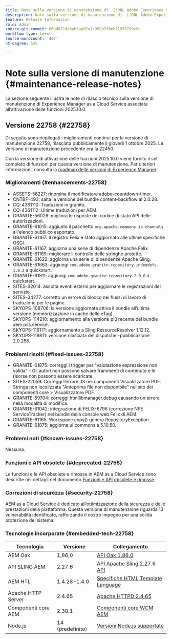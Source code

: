 ```yaml
---
title: Note sulla versione di manutenzione di  [!DNL Adobe Experience Manager] as a Cloud Service associato all’attivazione delle funzioni 2025.10.0.
description: Note sulla versione di manutenzione di  [!DNL Adobe Experience Manager] as a Cloud Service associato all’attivazione delle funzioni 2025.10.0.
feature: Release Information
role: Admin
source-git-commit: 66bd871da3ab6aa07a1c950b7f0eb71970799c9c
workflow-type: tm+mt
source-wordcount: '447'
ht-degree: 52%

---
```


# Note sulla versione di manutenzione {#maintenance-release-notes}

La sezione seguente illustra le note di rilascio tecnico sulla versione di manutenzione di Experience Manager as a Cloud Service associata all’attivazione delle funzioni 2025.10.0.

## Versione 22758 {#22758}

Di seguito sono riepilogati i miglioramenti continui per la versione di manutenzione 22758, rilasciata pubblicamente il giovedì 1 ottobre 2025. La versione di manutenzione precedente era la 22450.

Con la versione di attivazione delle funzioni 2025.10.0 viene fornito il set completo di funzioni per questa versione di manutenzione. Per ulteriori informazioni, consulta la [roadmap delle versioni di Experience Manager](https://experienceleague.adobe.com/it/docs/experience-manager-release-information/aem-release-updates/update-releases-roadmap).

### Miglioramenti {#enhancements-22758}

* ASSETS-56227: rinomina il modificatore adobe-countdown-timer.
* CNTBF-493: salta la versione del bundle content-backflow al 2.0.28.
* CQ-4361110: Traduzioni in granito.
* CQ-4361112: Ultime traduzioni per AEM.
* GRANITE-56026: migliora le risposte del codice di stato API delle autorizzazioni.
* GRANITE-61015: aggiunto il pacchetto `org.apache.commons.io.channels` all&#39;elenco pubblico esportato.
* GRANITE-61167: Il registro Felix è stato aggiornato alle ultime specifiche OSGI.
* GRANITE-61167: aggiorna una serie di dipendenze Apache Felix.
* GRANITE-61169: migliorare il controllo delle stringhe protette.
* GRANITE-61622: aggiorna una serie di dipendenze Apache Sling.
* GRANITE-61663: aggiungi `com.adobe.granite.repository.indexdefs-1.0.2` a quickstart.
* GRANITE-61811: aggiungi `com.adobe.granite.repository-2.0.0` a quickstart.
* SITES-32014: ascolta eventi esterni per aggiornare le registrazioni del servizio.
* SITES-34277: corretto un errore di blocco nei flussi di lavoro di traduzione per le pagine.
* SKYOPS-108706: la versione aggiornata attiva il bundle all’ultima versione (memorizzazione in cache delle eTag).
* SKYOPS-114210: aggiornamento alla versione più recente del bundle aem.pss.service.
* SKYOPS-116171: aggiornamento a Sling ResourceResolver 1.12.12.
* SKYOPS-119811: versione rilasciata del dispatcher-pubblicazione 2.0.258.

### Problemi risolti {#fixed-issues-22758}

* GRANITE-61875: correggi i trigger per &quot;valutazione espressione non valida&quot; - Gli autori non possono salvare frammenti di contenuto e le risorse non possono essere scaricate.
* SITES-22059: Correggi l’errore JS nei componenti Visualizzatore PDF. Stringa non localizzata &quot;Anteprima file non disponibile&quot; nel sito dei componenti core > Visualizzatore PDF.
* GRANITE-59704: correggi htmllibmanager.debug causando un errore nella modalità di modifica.
* GRANITE-61042: integrazione di FELIX-6796 (correzione NPE ServiceTracker) nel bundle della console web Felix di AEM.
* GRANITE-61165: Workspace.copy() genera RepositoryException.
* GRANITE-61875: aggiorna ui.commons a 5.10.50.

### Problemi noti {#known-issues-22758}

Nessuna.

### Funzioni e API obsolete {#deprecated-22758}

Le funzioni e le API obsolete e rimosse in AEM as a Cloud Service sono descritte nei dettagli nel documento [Funzioni e API obsolete e rimosse](/help/release-notes/deprecated-removed-features.md).

### Correzioni di sicurezza {#security-22758}

AEM as a Cloud Service è dedicato all’ottimizzazione della sicurezza e delle prestazioni della piattaforma. Questa versione di manutenzione riguarda 13 vulnerabilità identificate, rafforzando il nostro impegno per una solida protezione del sistema.

### Tecnologie incorporate {#embedded-tech-22758}

| Tecnologia | Versione | Collegamento |
|---|---|---|
| AEM Oak | 1,86,0 | [API Oak 1.86.0](https://www.javadoc.io/doc/org.apache.jackrabbit/oak-api/1.86/index.html) |
| API SLING AEM | 2.27.6 | [API Apache Sling 2.27.6 API](https://www.javadoc.io/doc/org.apache.sling/org.apache.sling.api/latest/index.html) |
| AEM HTL | 1.4.28-1.4.0 | [Specifiche HTML Template Language](https://github.com/adobe/htl-spec) |
| Apache HTTP Server | 2.4.65 | [Apache HTTPD 2.4.65](https://apache.googlesource.com/httpd/+/refs/tags/2.4.65/CHANGES) |
| Componenti core AEM | 2.30.1 | [Componenti core WCM AEM](https://github.com/adobe/aem-core-wcm-components) |
| Node.js | 14 (predefinito) | [Versioni Node.js supportate](https://experienceleague.adobe.com/it/docs/experience-manager-cloud-service/content/implementing/developing/developing-with-front-end-pipelines#node-versions) |
